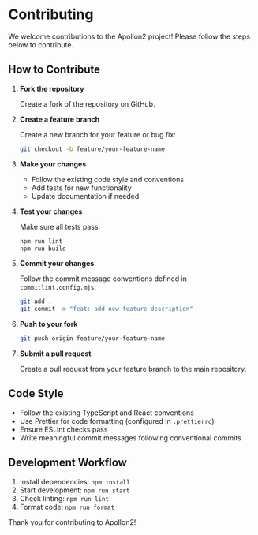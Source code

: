 # Contributing

We welcome contributions to the Apollon2 project! Please follow the steps below to contribute.

## How to Contribute

1. **Fork the repository**

   Create a fork of the repository on GitHub.

2. **Create a feature branch**

   Create a new branch for your feature or bug fix:

   ```bash
   git checkout -b feature/your-feature-name
   ```

3. **Make your changes**

   - Follow the existing code style and conventions
   - Add tests for new functionality
   - Update documentation if needed

4. **Test your changes**

   Make sure all tests pass:

   ```bash
   npm run lint
   npm run build
   ```

5. **Commit your changes**

   Follow the commit message conventions defined in `commitlint.config.mjs`:

   ```bash
   git add .
   git commit -m "feat: add new feature description"
   ```

6. **Push to your fork**

   ```bash
   git push origin feature/your-feature-name
   ```

7. **Submit a pull request**

   Create a pull request from your feature branch to the main repository.

## Code Style

- Follow the existing TypeScript and React conventions
- Use Prettier for code formatting (configured in `.prettierrc`)
- Ensure ESLint checks pass
- Write meaningful commit messages following conventional commits

## Development Workflow

1. Install dependencies: `npm install`
2. Start development: `npm run start`
3. Check linting: `npm run lint`
4. Format code: `npm run format`

Thank you for contributing to Apollon2!
